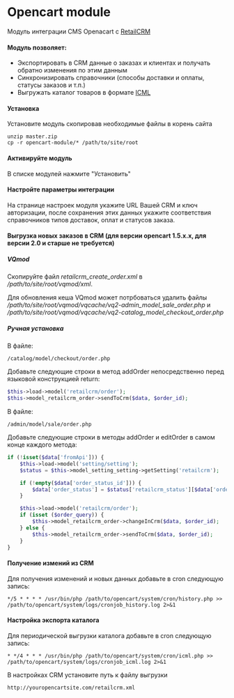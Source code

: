 Opencart module
===============

Модуль интеграции CMS Openacart c [RetailCRM](http://retailcrm.ru)

#### Модуль позволяет:

* Экспортировать в CRM данные о заказах и клиентах и получать обратно изменения по этим данным
* Синхронизировать справочники (способы доставки и оплаты, статусы заказов и т.п.)
* Выгружать каталог товаров в формате [ICML](http://www.retailcrm.ru/docs/Developers/ICML)

#### Установка

Установите модуль скопировав необходимые файлы в корень сайта

```
unzip master.zip
cp -r opencart-module/* /path/to/site/root
```

#### Активируйте модуль

В списке модулей нажмите "Установить"

#### Настройте параметры интеграции

На странице настроек модуля укажите URL Вашей CRM и ключ авторизации, после сохранения этих данных укажите соответствия справочников типов доставок, оплат и статусов заказа.


#### Выгрузка новых заказов в CRM (для версии opencart 1.5.x.x, для версии 2.0 и старше не требуется)

##### VQmod

Скопируйте файл _retailcrm_create_order.xml_ в _/path/to/site/root/vqmod/xml_.

Для обновления кеша VQmod может потрбоваться удалить файлы _/path/to/site/root/vqmod/vqcache/vq2-admin_model_sale_order.php_ и _/path/to/site/root/vqmod/vqcache/vq2-catalog_model_checkout_order.php_

##### Ручная установка

В файле:

```
/catalog/model/checkout/order.php
```

Добавьте следующие строки в метод addOrder непосредственно перед языковой конструкцией return:

```php
$this->load->model('retailcrm/order');
$this->model_retailcrm_order->sendToCrm($data, $order_id);
```

В файле:

```
/admin/model/sale/order.php
```

Добавьте следующие строки в методы addOrder и editOrder в самом конце каждого метода:

```php
if (!isset($data['fromApi'])) {
    $this->load->model('setting/setting');
    $status = $this->model_setting_setting->getSetting('retailcrm');

    if (!empty($data['order_status_id'])) {
        $data['order_status'] = $status['retailcrm_status'][$data['order_status_id']];
    }

    $this->load->model('retailcrm/order');
    if (isset ($order_query)) {
        $this->model_retailcrm_order->changeInCrm($data, $order_id);
    } else {
        $this->model_retailcrm_order->sendToCrm($data, $order_id);
    }
}
```

#### Получение измений из CRM

Для получения изменений и новых данных добавьте в cron следующую запись:

```
*/5 * * * * /usr/bin/php /path/to/opencart/system/cron/history.php >> /path/to/opencart/system/logs/cronjob_history.log 2>&1
```

#### Настройка экспорта каталога

Для периодической выгрузки каталога добавьте в cron следующую запись:

```
* */4 * * * /usr/bin/php /path/to/opencart/system/cron/icml.php >> /path/to/opencart/system/logs/cronjob_icml.log 2>&1
```

В настройках CRM установите путь к файлу выгрузки

```
http://youropencartsite.com/retailcrm.xml
```
